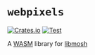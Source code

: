 # `webpixels`
[![Crates.io](https://img.shields.io/crates/v/webpixels)](https://crates.io/crates/webpixels)
[![Test](https://github.com/charlesrocket/webpixels/actions/workflows/test.yml/badge.svg?branch=master)](https://github.com/charlesrocket/webpixels/actions/workflows/test.yml)

A [WASM](https://rustwasm.github.io) library for [libmosh](https://docs.rs/pixelmosh/latest/libmosh/)
